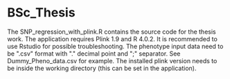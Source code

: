 # BSc_Thesis
The SNP_regression_with_plink.R contains the source code for the thesis work.
The application requires Plink 1.9 and R 4.0.2. It is recommended to use Rstudio for possible troubleshooting.
The phenotype input data need to be ".csv" format with "." decimal point and ";" separator. See Dummy_Pheno_data.csv for example.
The installed plink version needs to be inside the working directory (this can be set in the application).
